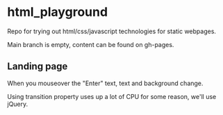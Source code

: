 # html_playground
Repo for trying out html/css/javascript technologies for static webpages.

Main branch is empty, content can be found on gh-pages.

## Landing page
When you mouseover the "Enter" text, text and background change.

Using transition property uses up a lot of CPU for some reason, we'll use jQuery.  

